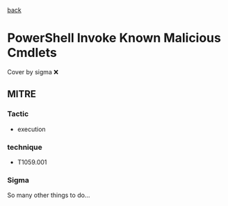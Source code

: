 [back](../index.md)
# PowerShell Invoke Known Malicious Cmdlets
Cover by sigma :x: 

## MITRE
### Tactic
  - execution

### technique
  - T1059.001

### Sigma

 So many other things to do...